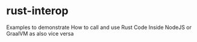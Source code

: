 # rust-interop
Examples to demonstrate How to call and use Rust Code Inside NodeJS or GraalVM as also vice versa
